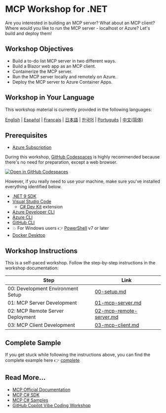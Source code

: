 # MCP Workshop for .NET

Are you interested in building an MCP server? What about an MCP client? Where would you like to run the MCP server - localhost or Azure? Let's build and deploy them!

## Workshop Objectives

- Build a to-do list MCP server in two different ways.
- Build a Blazor web app as an MCP client.
- Containerize the MCP server.
- Run the MCP server locally and remotely on Azure.
- Deploy the MCP server to Azure Container Apps.

## Workshop in Your Language

This workshop material is currently provided in the following languages:

[English](./README.md) | [Español](./localisation/es-es/) | [Français](./localisation/fr-fr/) | [日本語](./localisation/ja-jp/) | [한국어](./localisation/ko-kr/) | [Português](./localisation/pt-br/) | [中文(简体)](./localisation/zh-cn/)

## Prerequisites

- [Azure Subscription](https://azure.microsoft.com/free)

During this workshop, [GitHub Codespaces](https://docs.github.com/codespaces/about-codespaces/what-are-codespaces) is highly recommended because there's no need for preparation, except a web browser.

[![Open in GitHub Codespaces](https://github.com/codespaces/badge.svg)](https://codespaces.new/Azure-Samples/mcp-workshop-dotnet)

However, if you really need to use your machine, make sure you've installed everything identified below.

- [.NET 9 SDK](https://dotnet.microsoft.com/download/dotnet/9.0)
- [Visual Studio Code](https://code.visualstudio.com)
  - [C# Dev Kit](https://marketplace.visualstudio.com/items?itemName=ms-dotnettools.csdevkit) extension
- [Azure Developer CLI](https://learn.microsoft.com/azure/developer/azure-developer-cli/overview)
- [Azure CLI](https://learn.microsoft.com/cli/azure/what-is-azure-cli)
- [GitHub CLI](https://docs.github.com/github-cli/github-cli/about-github-cli)
- 💥 For Windows users 👉 [PowerShell](https://learn.microsoft.com/powershell/scripting/overview) v7 or later
- [Docker Desktop](https://docs.docker.com/desktop/)

## Workshop Instructions

This is a self-paced workshop. Follow the step-by-step instructions in the workshop documentation:

| Step                              | Link                                                      |
|-----------------------------------|-----------------------------------------------------------|
| 00: Development Environment Setup | [00-setup.md](./docs/00-setup.md)                         |
| 01: MCP Server Development        | [01-mcp-server.md](./docs/01-mcp-server.md)               |
| 02: MCP Remote Server Deployment  | [02-mcp-remote-server.md](./docs/02-mcp-remote-server.md) |
| 03: MCP Client Development        | [03-mcp-client.md](./docs/03-mcp-client.md)               |

## Complete Sample

If you get stuck while following the instructions above, you can find the complete example here 👉 [complete](./complete/)

## Read More...

- [MCP Official Documentation](https://modelcontextprotocol.io/)
- [MCP C# SDK](https://github.com/modelcontextprotocol/csharp-sdk)
- [MCP C# Samples](https://github.com/microsoft/mcp-dotnet-samples)
- [GitHub Copilot Vibe Coding Workshop](https://github.com/microsoft/github-copilot-vibe-coding-workshop)
